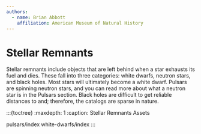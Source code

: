 ```yaml
---
authors:
  - name: Brian Abbott
    affiliation: American Museum of Natural History
---
```



# Stellar Remnants

Stellar remnants include objects that are left behind when a star exhausts its fuel and dies. These fall into three categories: white dwarfs, neutron stars, and black holes. Most stars will ultimately become a white dwarf. Pulsars are spinning neutron stars, and you can read more about what a neutron star is in the Pulsars section. Black holes are difficult to get reliable distances to and; therefore, the catalogs are sparse in nature.




:::{toctree}
:maxdepth: 1
:caption: Stellar Remnants Assets

pulsars/index
white-dwarfs/index
:::

